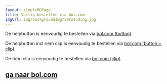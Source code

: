 ```yaml
---
layout: simpleMDPage
title: Veilig bestellen via bol.com
imgUrl: img/backgroundImg/verzending.jpg
---
```

<div class="row">
  <div class="col-lg-6 col-sm-6">
    <div class="gridSpace bolTemp">
      <p>De helpbutton is eenvoudig te bestellen via <a href="{% include general/bolLink.html %}">bol.com (button)</a></p>
      <p>De helpbutton incl riem clip is eenvoudig te bestellen via <a href="https://www.bol.com/nl/p/bluetooth-noodknop-paniekknop-senioren-alarm-clip/9200000091400867">bol.com (button + clip)</a></p>
      <p>De riem clip is eenvoudig te bestellen via <a href=https://www.bol.com/nl/p/clip-voor-bluetooth-noodknop-paniekknop-senioren-alarm/9200000091399595">bol.com (clip)</a></p>
    </div>
  </div>
  <div class="col-lg-6 col-sm-6">
    <div class="gridSpace bol bolTemp">
      <div class="overlay bolTemp">
        <a href="{% include general/bolLink.html %}"><h2>ga naar bol.com</h2></a>
      </div>
    </div>
  </div>
</div>

